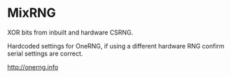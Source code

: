 # MixRNG

XOR bits from inbuilt and hardware CSRNG.

Hardcoded settings for OneRNG, if using a different hardware RNG confirm serial settings are correct.

http://onerng.info


